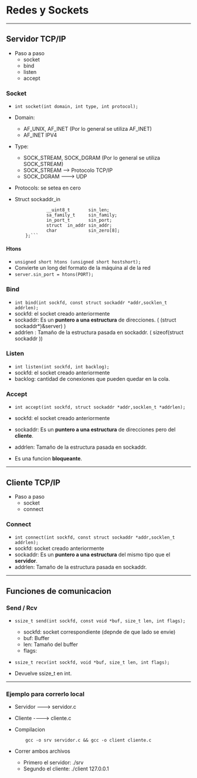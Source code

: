 # Redes y Sockets 

***************

## Servidor TCP/IP

* Paso a paso
    * socket
    * bind
    * listen
    * accept

### Socket

* ``` int socket(int domain, int type, int protocol); ```
* Domain: 
    * AF_UNIX, AF_INET (Por lo general se utiliza AF_INET)
    * AF_INET IPV4
* Type: 
    * SOCK_STREAM, SOCK_DGRAM (Por lo general se utiliza SOCK_STREAM)
    * SOCK_STREAM --> Protocolo TCP/IP
    * SOCK_DGRAM ---> UDP
* Protocols: se setea en cero

* Struct sockaddr_in

    ```   struct sockaddr_in {
	            __uint8_t       sin_len;
	            sa_family_t     sin_family;
	            in_port_t       sin_port;
	            struct  in_addr sin_addr;
	            char            sin_zero[8];
        };```

#### Htons

* ```unsigned short htons (unsigned short hostshort); ```
* Convierte un long del formato de la máquina al de la red
* ```server.sin_port = htons(PORT);```

### Bind

* ```int bind(int sockfd, const struct sockaddr *addr,socklen_t addrlen);```
* sockfd: el socket creado anteriormente
* sockaddr: Es un **puntero a una estructura** de direcciones. ( (struct sockaddr*)&server) ) 
* addrlen : Tamaño de la estructura pasada en sockaddr. ( sizeof(struct sockaddr ))

### Listen

* ```int listen(int sockfd, int backlog);```
* sockfd: el socket creado anteriormente
* backlog: cantidad de conexiones que pueden quedar en la cola.

### Accept

* ```int accept(int sockfd, struct sockaddr *addr,socklen_t *addrlen);```
* sockfd: el socket creado anteriormente
* sockaddr: Es un **puntero a una estructura** de direcciones pero del **cliente**. 
* addrlen: Tamaño de la estructura pasada en sockaddr.

* Es una funcion **bloqueante**.

*************

## Cliente TCP/IP

* Paso a paso
    * socket
    * connect

### Connect

* ```int connect(int sockfd, const struct sockaddr *addr,socklen_t addrlen);```
* sockfd: socket creado anteriormente
* sockaddr: Es un **puntero a una estructura** del mismo tipo que el **servidor**.
* addrlen: Tamaño de la estructura pasada en sockaddr.

**************

## Funciones de comunicacion

### Send / Rcv

* ```ssize_t send(int sockfd, const void *buf, size_t len, int flags);```
    * sockfd: socket correspondiente (depnde de que lado se envie)
    * buf: Buffer 
    * len: Tamaño del buffer
    * flags: 

* ```ssize_t recv(int sockfd, void *buf, size_t len, int flags);```

* Devuelve ssize_t en int.


******************************

### Ejemplo para correrlo local

* Servidor ---> servidor.c
* Cliente ----> cliente.c

* Compilacion
    ```
        gcc -o srv servidor.c && gcc -o client cliente.c 
    ```

* Correr ambos archivos
    * Primero el servidor: ./srv
    * Segundo el cliente: ./client 127.0.0.1